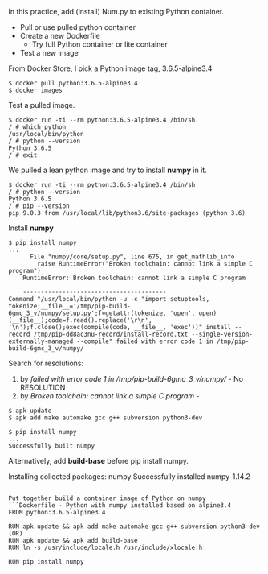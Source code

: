 In this practice, add (install) Num.py to existing Python container.
* Pull or use pulled python container
* Create a new Dockerfile
  * Try full Python container or lite container
* Test a new image

From Docker Store, I pick a Python image tag, 3.6.5-alpine3.4
```
$ docker pull python:3.6.5-alpine3.4
$ docker images
```
Test a pulled image.
``` Test python manuall
$ docker run -ti --rm python:3.6.5-alpine3.4 /bin/sh
/ # which python
/usr/local/bin/python
/ # python --version
Python 3.6.5
/ # exit
```
We pulled a lean python image and try to install __numpy__ in it. 
```
$ docker run -ti --rm python:3.6.5-alpine3.4 /bin/sh
/ # python --version
Python 3.6.5
/ # pip --version
pip 9.0.3 from /usr/local/lib/python3.6/site-packages (python 3.6)
```

Install __numpy__
``` Install numpy using pip
$ pip install numpy
...
      File "numpy/core/setup.py", line 675, in get_mathlib_info
        raise RuntimeError("Broken toolchain: cannot link a simple C program")
    RuntimeError: Broken toolchain: cannot link a simple C program

    ----------------------------------------
Command "/usr/local/bin/python -u -c "import setuptools, tokenize;__file__='/tmp/pip-build-6gmc_3_v/numpy/setup.py';f=getattr(tokenize, 'open', open)(__file__);code=f.read().replace('\r\n', '\n');f.close();exec(compile(code, __file__, 'exec'))" install --record /tmp/pip-dd8ac3nu-record/install-record.txt --single-version-externally-managed --compile" failed with error code 1 in /tmp/pip-build-6gmc_3_v/numpy/
```
Search for resolutions:
1. by *failed with error code 1 in /tmp/pip-build-6gmc_3_v/numpy/* - No RESOLUTION
2. by *Broken toolchain: cannot link a simple C program* - 
```
$ apk update
$ apk add make automake gcc g++ subversion python3-dev 

$ pip install numpy
...
Successfully built numpy
```
Alternatively, add __build-base__ before pip install numpy.

Installing collected packages: numpy
Successfully installed numpy-1.14.2
```

Put together build a container image of Python on numpy
```Dockerfile - Python with numpy installed based on alpine3.4
FROM python:3.6.5-alpine3.4

RUN apk update && apk add make automake gcc g++ subversion python3-dev
(OR)
RUN apk update && apk add build-base
RUN ln -s /usr/include/locale.h /usr/include/xlocale.h

RUN pip install numpy
```

